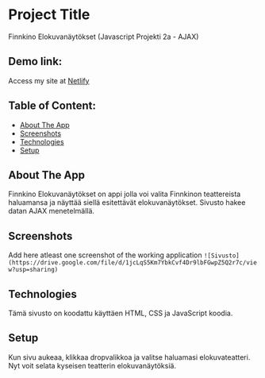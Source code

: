 # Project Title 
Finnkino Elokuvanäytökset (Javascript Projekti 2a - AJAX)

## Demo link:
Access my site at [Netlify](https://projekti2a-ajax-oskar-hanninen.netlify.app/)

## Table of Content:

- [About The App](#about-the-app)
- [Screenshots](#screenshots)
- [Technologies](#technologies)
- [Setup](#setup)

## About The App
Finnkino Elokuvanäytökset on appi jolla voi valita Finnkinon teattereista haluamansa ja näyttää siellä esitettävät elokuvanäytökset. Sivusto hakee datan AJAX menetelmällä.

## Screenshots
Add here atleast one screenshot of the working application 
`![Sivusto](https://drive.google.com/file/d/1jcLqS5Km7YbkCvf4Dr9lbFGwpZ5Q2r7c/view?usp=sharing)`


## Technologies
Tämä sivusto on koodattu käyttäen HTML, CSS ja JavaScript koodia.

## Setup
Kun sivu aukeaa, klikkaa dropvalikkoa ja valitse haluamasi elokuvateatteri. Nyt voit selata kyseisen teatterin elokuvanäytöksiä.